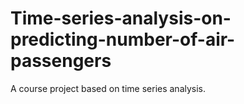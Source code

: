 # Time-series-analysis-on-predicting-number-of-air-passengers
A course project based on time series analysis.
